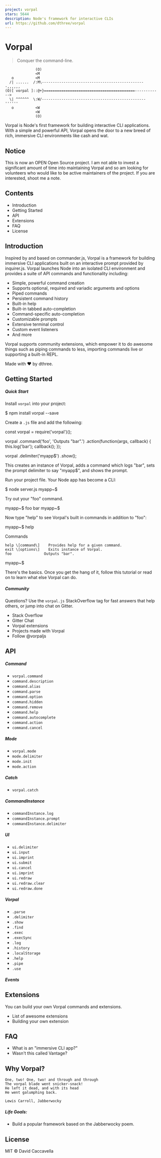 ```yaml
---
project: vorpal
stars: 5644
description: Node's framework for interactive CLIs
url: https://github.com/dthree/vorpal
---
```


Vorpal
======

> Conquer the command-line.

```
              (O)
              <M
   o          <M
  /| ......  /:M\------------------------------------------------,,,,,,
(O)[ vorpal ]::@+}==========================================------------>
  \| ^^^^^^  \:W/------------------------------------------------''''''
   o          <W
              <W
              (O)
```

Vorpal is Node's first framework for building interactive CLI applications. With a simple and powerful API, Vorpal opens the door to a new breed of rich, immersive CLI environments like cash and wat.

Notice
------

This is now an OPEN Open Source project. I am not able to invest a significant amount of time into maintaining Vorpal and so am looking for volunteers who would like to be active maintainers of the project. If you are interested, shoot me a note.

Contents
--------

-   Introduction
-   Getting Started
-   API
-   Extensions
-   FAQ
-   License

Introduction
------------

Inspired by and based on commander.js, Vorpal is a framework for building immersive CLI applications built on an interactive prompt provided by inquirer.js. Vorpal launches Node into an isolated CLI environment and provides a suite of API commands and functionality including:

-   Simple, powerful command creation
-   Supports optional, required and variadic arguments and options
-   Piped commands
-   Persistent command history
-   Built-in help
-   Built-in tabbed auto-completion
-   Command-specific auto-completion
-   Customizable prompts
-   Extensive terminal control
-   Custom event listeners
-   And more

Vorpal supports community extensions, which empower it to do awesome things such as piping commands to less, importing commands live or supporting a built-in REPL.

Made with ❤️ by dthree.

Getting Started
---------------

##### Quick Start

Install `vorpal` into your project:

$ npm install vorpal --save

Create a `.js` file and add the following:

const vorpal \= require('vorpal')();

vorpal
  .command('foo', 'Outputs "bar".')
  .action(function(args, callback) {
    this.log('bar');
    callback();
  });

vorpal
  .delimiter('myapp$')
  .show();

This creates an instance of Vorpal, adds a command which logs "bar", sets the prompt delimiter to say "myapp$", and shows the prompt.

Run your project file. Your Node app has become a CLI:

$ node server.js
myapp~$

Try out your "foo" command.

myapp~$ foo
bar
myapp~$

Now type "help" to see Vorpal's built in commands in addition to "foo":

myapp~$ help

  Commands

    help \[command\]    Provides help for a given command.
    exit \[options\]    Exits instance of Vorpal.
    foo               Outputs "bar".

myapp~$

There's the basics. Once you get the hang of it, follow this tutorial or read on to learn what else Vorpal can do.

##### Community

Questions? Use the `vorpal.js` StackOverflow tag for fast answers that help others, or jump into chat on Gitter.

-   Stack Overflow
-   Gitter Chat
-   Vorpal extensions
-   Projects made with Vorpal
-   Follow @vorpaljs

API
---

##### Command

-   `vorpal.command`
-   `command.description`
-   `command.alias`
-   `command.parse`
-   `command.option`
-   `command.hidden`
-   `command.remove`
-   `command.help`
-   `command.autocomplete`
-   `command.action`
-   `command.cancel`

##### Mode

-   `vorpal.mode`
-   `mode.delimiter`
-   `mode.init`
-   `mode.action`

##### Catch

-   `vorpal.catch`

##### CommandInstance

-   `commandInstance.log`
-   `commandInstance.prompt`
-   `commandInstance.delimiter`

##### UI

-   `ui.delimiter`
-   `ui.input`
-   `ui.imprint`
-   `ui.submit`
-   `ui.cancel`
-   `ui.imprint`
-   `ui.redraw`
-   `ui.redraw.clear`
-   `ui.redraw.done`

##### Vorpal

-   `.parse`
-   `.delimiter`
-   `.show`
-   `.find`
-   `.exec`
-   `.execSync`
-   `.log`
-   `.history`
-   `.localStorage`
-   `.help`
-   `.pipe`
-   `.use`

##### Events

Extensions
----------

You can build your own Vorpal commands and extensions.

-   List of awesome extensions
-   Building your own extension

FAQ
---

-   What is an "immersive CLI app?"
-   Wasn't this called Vantage?

Why Vorpal?
-----------

```
One, two! One, two! and through and through
The vorpal blade went snicker-snack!
He left it dead, and with its head
He went galumphing back.

Lewis Carroll, Jabberwocky
```

##### Life Goals:

-   Build a popular framework based on the Jabberwocky poem.

License
-------

MIT © David Caccavella
